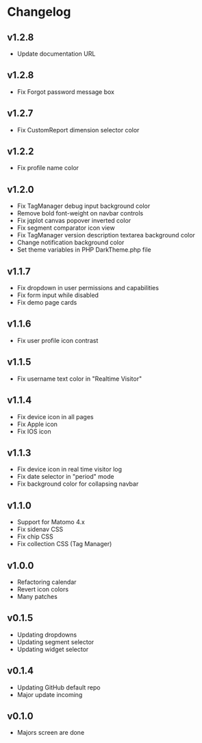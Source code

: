 # Changelog

## v1.2.8
- Update documentation URL

## v1.2.8
- Fix Forgot password message box

## v1.2.7
- Fix CustomReport dimension selector color

## v1.2.2
- Fix profile name color

## v1.2.0
- Fix TagManager debug input background color
- Remove bold font-weight on navbar controls
- Fix jqplot canvas popover inverted color
- Fix segment comparator icon view
- Fix TagManager version description textarea background color
- Change notification background color
- Set theme variables in PHP DarkTheme.php file

## v1.1.7
- Fix dropdown in user permissions and capabilities
- Fix form input while disabled
- Fix demo page cards

## v1.1.6
- Fix user profile icon contrast

## v1.1.5
- Fix username text color in "Realtime Visitor"

## v1.1.4
- Fix device icon in all pages
- Fix Apple icon
- Fix IOS icon

## v1.1.3
- Fix device icon in real time visitor log
- Fix date selector in "period" mode
- Fix background color for collapsing navbar

## v1.1.0
- Support for Matomo 4.x
- Fix sidenav CSS
- Fix chip CSS
- Fix collection CSS (Tag Manager)

## v1.0.0
- Refactoring calendar
- Revert icon colors
- Many patches

## v0.1.5
- Updating dropdowns
- Updating segment selector
- Updating widget selector

## v0.1.4
- Updating GitHub default repo
- Major update incoming 

## v0.1.0
- Majors screen are done
